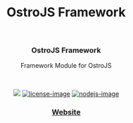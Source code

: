 <div align="center">
  <h1>OstroJS Framework</h1>
  
</div>
<br />

<div align="center">
  <h3>OstroJS Framework</h3>
  <p>Framework Module for OstroJS</p>
</div>

<br />

<div align="center">

![][javascript-image] [![license-image]][license-url] [![nodejs-image]][npm-url]

</div>

<div align="center">
  <h3>
    <a href="https://ostrojs.com">
      Website
    </a>
   
  </h3>
</div>

 
[javascript-image]: https://img.shields.io/badge/JS-javascript-green
[javascript-url]:  "javascript"

[nodejs-image]: https://img.shields.io/badge/node-%3E%3D%2012.0.0-green
[npm-url]: https://npmjs.org/package/@ostro/framework "npm"

[license-image]: https://img.shields.io/github/license/ostrojs/framework
[license-url]: LICENSE.md "license"